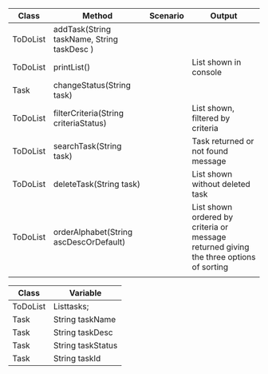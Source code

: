 | Class    | Method                                      | Scenario | Output                                                                                 |
|----------|---------------------------------------------|----------|----------------------------------------------------------------------------------------|
| ToDoList | addTask(String taskName, String taskDesc )  |          |                                                                                        |
| ToDoList | printList()                                 |          | List shown in console                                                                  |
| Task     | changeStatus(String task)                   |          |                                                                                        |
| ToDoList | filterCriteria(String criteriaStatus)       |          | List shown, filtered by criteria                                                       |
| ToDoList | searchTask(String task)                     |          | Task returned or not found message                                                     |
| ToDoList | deleteTask(String task)                     |          | List shown without deleted task                                                        |
| ToDoList | orderAlphabet(String ascDescOrDefault)      |          | List shown ordered by criteria or message returned giving the three options of sorting |
|          |                                             |          |                                                                                        |




| Class    | Variable          |
|----------|-------------------|
| ToDoList | List<Task>tasks;  |
| Task     | String taskName   |
| Task     | String taskDesc   |
| Task     | String taskStatus |
| Task     | String taskId     |
